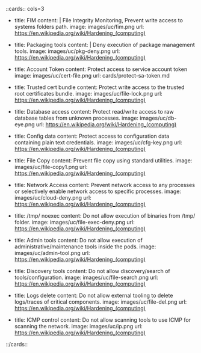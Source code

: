 ::cards:: cols=3

- title: FIM
  content: |
	File Integrity Monitoring, Prevent write access to systems folders path.
  image: images/uc/fim.png
  url: https://en.wikipedia.org/wiki/Hardening_(computing)

- title: Packaging tools
  content: |
	Deny execution of package management tools.
  image: images/uc/pkg-deny.png
  url: https://en.wikipedia.org/wiki/Hardening_(computing)

- title: Account Token
  content: Protect access to service account token
  image: images/uc/cert-file.png
  url: cards/protect-sa-token.md

- title: Trusted cert bundle
  content: Protect write access to the trusted root certificates bundle.
  image: images/uc/file-lock.png
  url: https://en.wikipedia.org/wiki/Hardening_(computing)

- title: Database access
  content: Protect read/write access to raw database tables from unknown processes.
  image: images/uc/db-eye.png
  url: https://en.wikipedia.org/wiki/Hardening_(computing)

- title: Config data
  content: Protect access to configuration data containing plain text credentials.
  image: images/uc/cfg-key.png
  url: https://en.wikipedia.org/wiki/Hardening_(computing)

- title: File Copy
  content: Prevent file copy using standard utilities.
  image: images/uc/file-copy1.png
  url: https://en.wikipedia.org/wiki/Hardening_(computing)

- title: Network Access
  content: Prevent network access to any processes or selectively enable network access to specific processes.
  image: images/uc/cloud-deny.png
  url: https://en.wikipedia.org/wiki/Hardening_(computing)

- title: /tmp/ noexec
  content: Do not allow execution of binaries from /tmp/ folder.
  image: images/uc/file-exec-deny.png
  url: https://en.wikipedia.org/wiki/Hardening_(computing)

- title: Admin tools
  content: Do not allow execution of administrative/maintenance tools inside the pods.
  image: images/uc/admin-tool.png
  url: https://en.wikipedia.org/wiki/Hardening_(computing)

- title: Discovery tools
  content: Do not allow discovery/search of tools/configuration.
  image: images/uc/file-search.png
  url: https://en.wikipedia.org/wiki/Hardening_(computing)

- title: Logs delete
  content: Do not allow external tooling to delete logs/traces of critical components.
  image: images/uc/file-del.png
  url: https://en.wikipedia.org/wiki/Hardening_(computing)

- title: ICMP control
  content: Do not allow scanning tools to use ICMP for scanning the network.
  image: images/uc/ip.png
  url: https://en.wikipedia.org/wiki/Hardening_(computing)

::/cards::

